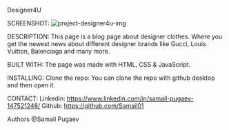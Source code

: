 Designer4U

SCREENSHOT:
![project-designer4u-img](https://github.com/Noroff-FEU-Assignments/project-exam-1-Samail01/assets/112164712/dc7a6c51-4ec6-40ee-bae8-43cb3b038cbe)

DESCRIPTION:
This page is a blog page about designer clothes. Where you get the newest news about different designer brands like Gucci, Louis Vuitton, Balenciaga and many more.

BUILT WITH:
The page was made with HTML, CSS & JavaScript.

INSTALLING:
Clone the repo:
You can clone the repo with github desktop and then open it.

CONTACT:
Linkedin: https://www.linkedin.com/in/samail-pugaev-147521248/
Github: https://github.com/Samail01


Authors
@Samail Pugaev
